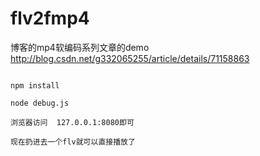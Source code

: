 # flv2fmp4
博客的mp4软编码系列文章的demo
http://blog.csdn.net/g332065255/article/details/71158863
```

npm install 

node debug.js

浏览器访问  127.0.0.1:8080即可

现在扔进去一个flv就可以直接播放了


```